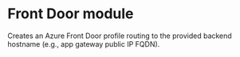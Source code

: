 
# Front Door module

Creates an Azure Front Door profile routing to the provided backend hostname (e.g., app gateway public IP FQDN).
